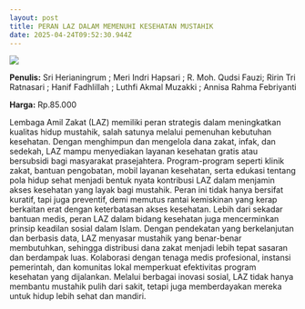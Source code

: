 ```yaml
---
layout: post
title: PERAN LAZ DALAM MEMENUHI KESEHATAN MUSTAHIK
date: 2025-04-24T09:52:30.944Z
---
```

![](/images/uploads/screenshot-2025-04-24-165200.jpg)

**P﻿enulis:** Sri Herianingrum ; Meri Indri Hapsari ; R. Moh. Qudsi Fauzi; Ririn Tri Ratnasari ; Hanif Fadhlillah ; Luthfi Akmal Muzakki ; Annisa Rahma Febriyanti

**Harga:** Rp.85.000

Lembaga Amil Zakat (LAZ) memiliki peran strategis dalam meningkatkan kualitas hidup mustahik, salah satunya melalui pemenuhan kebutuhan kesehatan. Dengan menghimpun dan mengelola dana zakat, infak, dan sedekah, LAZ mampu menyediakan layanan kesehatan gratis atau bersubsidi bagi masyarakat prasejahtera. Program-program seperti klinik zakat, bantuan pengobatan, mobil layanan kesehatan, serta edukasi tentang pola hidup sehat menjadi bentuk nyata kontribusi LAZ dalam menjamin akses kesehatan yang layak bagi mustahik. Peran ini tidak hanya bersifat kuratif, tapi juga preventif, demi memutus rantai kemiskinan yang kerap berkaitan erat dengan keterbatasan akses kesehatan.
	Lebih dari sekadar bantuan medis, peran LAZ dalam bidang kesehatan juga mencerminkan prinsip keadilan sosial dalam Islam. Dengan pendekatan yang berkelanjutan dan berbasis data, LAZ menyasar mustahik yang benar-benar membutuhkan, sehingga distribusi dana zakat menjadi lebih tepat sasaran dan berdampak luas. Kolaborasi dengan tenaga medis profesional, instansi pemerintah, dan komunitas lokal memperkuat efektivitas program kesehatan yang dijalankan. Melalui berbagai inovasi sosial, LAZ tidak hanya membantu mustahik pulih dari sakit, tetapi juga memberdayakan mereka untuk hidup lebih sehat dan mandiri.